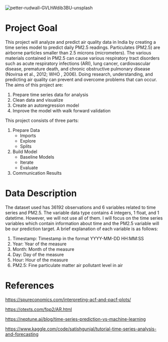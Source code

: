 ![petter-rudwall-GVLhWdib3BU-unsplash](https://user-images.githubusercontent.com/102637138/221340129-e29372ce-f3b8-4b94-8719-5d456f9feb76.jpg)

# Project Goal
This project will analyze and predict air quality data in India by creating a time series model to predict daily PM2.5 readings. Particulates (PM2.5) are airborne particles smaller than 2.5 microns (micrometers). The various materials contained in PM2.5 can cause various respiratory tract disorders such as acute respiratory infections (ARI), lung cancer, cardiovascular disease, premature death, and chronic obstructive pulmonary disease (Novirsa et al., 2012; WHO , 2006). Doing research, understanding, and predicting air quality can prevent and overcome problems that can occur. The aims of this project are:
1. Prepare time series data for analysis
2. Clean data and visualize
3. Create an autoregression model
4. Improve the model with walk forward validation

This project consists of three parts:
1. Prepare Data
    - Imports
    - Explore
    - Splits
2. Build Model
    - Baseline Models
    - Iterate
    - Evaluate
3. Communication Results

# Data Description
The dataset used has 36192 observations and 6 variables related to time series and PM2.5. The variable data type contains 4 integers, 1 float, and 1 datetime. However, we will not use all of them. I will focus on the time series variables which contain information about time and the PM2.5 variable will be our prediction target. A brief explanation of each variable is as follows:
1. Timestamp: Timestamp in the format YYYY-MM-DD HH:MM:SS
2. Year: Year of the measure
3. Month: Month of the measure
4. Day: Day of the measure
5. Hour: Hour of the measure
6. PM2.5: Fine particulate matter air pollutant level in air

# References

https://spureconomics.com/interpreting-acf-and-pacf-plots/

https://otexts.com/fpp2/AR.html

https://neptune.ai/blog/time-series-prediction-vs-machine-learning

https://www.kaggle.com/code/satishgunjal/tutorial-time-series-analysis-and-forecasting
